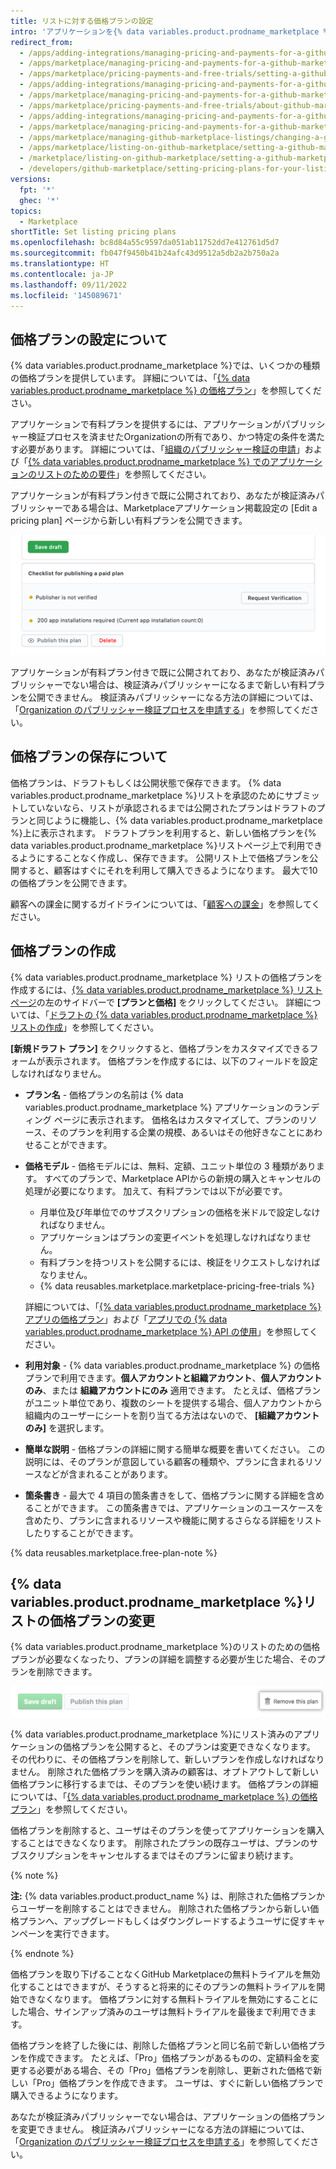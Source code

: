 ```yaml
---
title: リストに対する価格プランの設定
intro: 'アプリケーションを{% data variables.product.prodname_marketplace %}上でリストする際に、アプリケーションを無料のサービスとして提供するか、アプリケーションを販売するかを選択できます。 アプリケーションを販売することを計画するなら、様々な機能レベルに対して異なる価格プランを作成できます。'
redirect_from:
  - /apps/adding-integrations/managing-pricing-and-payments-for-a-github-marketplace-listing/setting-a-github-marketplace-listing-s-pricing-plan
  - /apps/marketplace/managing-pricing-and-payments-for-a-github-marketplace-listing/setting-a-github-marketplace-listing-s-pricing-plan
  - /apps/marketplace/pricing-payments-and-free-trials/setting-a-github-marketplace-listing-s-pricing-plan
  - /apps/adding-integrations/managing-pricing-and-payments-for-a-github-marketplace-listing/about-github-marketplace-pricing-plans
  - /apps/marketplace/managing-pricing-and-payments-for-a-github-marketplace-listing/about-github-marketplace-pricing-plans
  - /apps/marketplace/pricing-payments-and-free-trials/about-github-marketplace-pricing-plans
  - /apps/adding-integrations/managing-pricing-and-payments-for-a-github-marketplace-listing/changing-a-github-marketplace-listing-s-pricing-plan
  - /apps/marketplace/managing-pricing-and-payments-for-a-github-marketplace-listing/changing-a-github-marketplace-listing-s-pricing-plan
  - /apps/marketplace/managing-github-marketplace-listings/changing-a-github-marketplace-listing-s-pricing-plan
  - /apps/marketplace/listing-on-github-marketplace/setting-a-github-marketplace-listing-s-pricing-plan
  - /marketplace/listing-on-github-marketplace/setting-a-github-marketplace-listing-s-pricing-plan
  - /developers/github-marketplace/setting-pricing-plans-for-your-listing
versions:
  fpt: '*'
  ghec: '*'
topics:
  - Marketplace
shortTitle: Set listing pricing plans
ms.openlocfilehash: bc8d84a55c9597da051ab11752dd7e412761d5d7
ms.sourcegitcommit: fb047f9450b41b24afc43d9512a5db2a2b750a2a
ms.translationtype: HT
ms.contentlocale: ja-JP
ms.lasthandoff: 09/11/2022
ms.locfileid: '145089671'
---
```

## 価格プランの設定について

{% data variables.product.prodname_marketplace %}では、いくつかの種類の価格プランを提供しています。 詳細については、「[{% data variables.product.prodname_marketplace %} の価格プラン](/developers/github-marketplace/pricing-plans-for-github-marketplace-apps)」を参照してください。

アプリケーションで有料プランを提供するには、アプリケーションがパブリッシャー検証プロセスを済ませたOrganizationの所有であり、かつ特定の条件を満たす必要があります。 詳細については、「[組織のパブリッシャー検証の申請](/developers/github-marketplace/applying-for-publisher-verification-for-your-organization)」および「[{% data variables.product.prodname_marketplace %} でのアプリケーションのリストのための要件](/marketplace/getting-started/requirements-for-listing-an-app-on-github-marketplace/)」を参照してください。

アプリケーションが有料プラン付きで既に公開されており、あなたが検証済みパブリッシャーである場合は、Marketplaceアプリケーション掲載設定の [Edit a pricing plan] ページから新しい有料プランを公開できます。 

![[Publish this plan] ボタン](/assets/images/marketplace/publish-this-plan-button.png)

アプリケーションが有料プラン付きで既に公開されており、あなたが検証済みパブリッシャーでない場合は、検証済みパブリッシャーになるまで新しい有料プランを公開できません。 検証済みパブリッシャーになる方法の詳細については、「[Organization のパブリッシャー検証プロセスを申請する](/developers/github-marketplace/applying-for-publisher-verification-for-your-organization)」を参照してください。

## 価格プランの保存について

価格プランは、ドラフトもしくは公開状態で保存できます。 {% data variables.product.prodname_marketplace %}リストを承認のためにサブミットしていないなら、リストが承認されるまでは公開されたプランはドラフトのプランと同じように機能し、{% data variables.product.prodname_marketplace %}上に表示されます。 ドラフトプランを利用すると、新しい価格プランを{% data variables.product.prodname_marketplace %}リストページ上で利用できるようにすることなく作成し、保存できます。 公開リスト上で価格プランを公開すると、顧客はすぐにそれを利用して購入できるようになります。 最大で10の価格プランを公開できます。

顧客への課金に関するガイドラインについては、「[顧客への課金](/developers/github-marketplace/billing-customers)」を参照してください。

## 価格プランの作成

{% data variables.product.prodname_marketplace %} リストの価格プランを作成するには、[{% data variables.product.prodname_marketplace %} リスト ページ](https://github.com/marketplace/manage)の左のサイドバーで **[プランと価格]** をクリックしてください。 詳細については、「[ドラフトの {% data variables.product.prodname_marketplace %} リストの作成](/marketplace/listing-on-github-marketplace/creating-a-draft-github-marketplace-listing/)」を参照してください。

**[新規ドラフト プラン]** をクリックすると、価格プランをカスタマイズできるフォームが表示されます。 価格プランを作成するには、以下のフィールドを設定しなければなりません。

- **プラン名** - 価格プランの名前は {% data variables.product.prodname_marketplace %} アプリケーションのランディング ページに表示されます。 価格名はカスタマイズして、プランのリソース、そのプランを利用する企業の規模、あるいはその他好きなことにあわせることができます。

- **価格モデル** - 価格モデルには、無料、定額、ユニット単位の 3 種類があります。 すべてのプランで、Marketplace APIからの新規の購入とキャンセルの処理が必要になります。 加えて、有料プランでは以下が必要です。

  - 月単位及び年単位でのサブスクリプションの価格を米ドルで設定しなければなりません。
  - アプリケーションはプランの変更イベントを処理しなければなりません。
  - 有料プランを持つリストを公開するには、検証をリクエストしなければなりません。
  - {% data reusables.marketplace.marketplace-pricing-free-trials %}

  詳細については、「[{% data variables.product.prodname_marketplace %} アプリの価格プラン](/developers/github-marketplace/pricing-plans-for-github-marketplace-apps)」および「[アプリでの {% data variables.product.prodname_marketplace %} API の使用](/developers/github-marketplace/using-the-github-marketplace-api-in-your-app)」を参照してください。

- **利用対象** - {% data variables.product.prodname_marketplace %} の価格プランで利用できます。**個人アカウントと組織アカウント**、**個人アカウントのみ**、または **組織アカウントにのみ** 適用できます。 たとえば、価格プランがユニット単位であり、複数のシートを提供する場合、個人アカウントから組織内のユーザーにシートを割り当てる方法はないので、 **[組織アカウントのみ]** を選択します。

- **簡単な説明** - 価格プランの詳細に関する簡単な概要を書いてください。 この説明には、そのプランが意図している顧客の種類や、プランに含まれるリソースなどが含まれることがあります。

- **箇条書き** - 最大で 4 項目の箇条書きをして、価格プランに関する詳細を含めることができます。 この箇条書きでは、アプリケーションのユースケースを含めたり、プランに含まれるリソースや機能に関するさらなる詳細をリストしたりすることができます。

{% data reusables.marketplace.free-plan-note %}

## {% data variables.product.prodname_marketplace %}リストの価格プランの変更

{% data variables.product.prodname_marketplace %}のリストのための価格プランが必要なくなったり、プランの詳細を調整する必要が生じた場合、そのプランを削除できます。

![価格プランを削除するボタン](/assets/images/marketplace/marketplace_remove_this_plan.png)

{% data variables.product.prodname_marketplace %}にリスト済みのアプリケーションの価格プランを公開すると、そのプランは変更できなくなります。 その代わりに、その価格プランを削除して、新しいプランを作成しなければなりません。 削除された価格プランを購入済みの顧客は、オプトアウトして新しい価格プランに移行するまでは、そのプランを使い続けます。 価格プランの詳細については、「[{% data variables.product.prodname_marketplace %} の価格プラン](/marketplace/selling-your-app/github-marketplace-pricing-plans/)」を参照してください。

価格プランを削除すると、ユーザはそのプランを使ってアプリケーションを購入することはできなくなります。 削除されたプランの既存ユーザは、プランのサブスクリプションをキャンセルするまではそのプランに留まり続けます。

{% note %}

**注:** {% data variables.product.product_name %} は、削除された価格プランからユーザーを削除することはできません。 削除された価格プランから新しい価格プランへ、アップグレードもしくはダウングレードするようユーザに促すキャンペーンを実行できます。

{% endnote %}

価格プランを取り下げることなくGitHub Marketplaceの無料トライアルを無効化することはできますが、そうすると将来的にそのプランの無料トライアルを開始できなくなります。 価格プランに対する無料トライアルを無効にすることにした場合、サインアップ済みのユーザは無料トライアルを最後まで利用できます。

価格プランを終了した後には、削除した価格プランと同じ名前で新しい価格プランを作成できます。 たとえば、「Pro」価格プランがあるものの、定額料金を変更する必要がある場合、その「Pro」価格プランを削除し、更新された価格で新しい「Pro」価格プランを作成できます。 ユーザは、すぐに新しい価格プランで購入できるようになります。

あなたが検証済みパブリッシャーでない場合は、アプリケーションの価格プランを変更できません。 検証済みパブリッシャーになる方法の詳細については、「[Organization のパブリッシャー検証プロセスを申請する](/developers/github-marketplace/applying-for-publisher-verification-for-your-organization)」を参照してください。
